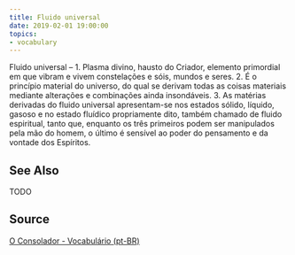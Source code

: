 ```yaml
---
title: Fluido universal
date: 2019-02-01 19:00:00
topics:
- vocabulary
---
```


Fluido universal – 1. Plasma divino, hausto do Criador, elemento primordial em que vibram e vivem constelações e sóis, mundos e seres. 2. É o princípio material do universo, do qual se derivam todas as coisas materiais mediante alterações e combinações ainda insondáveis. 3. As matérias derivadas do fluido universal apresentam-se nos estados sólido, líquido, gasoso e no estado fluídico propriamente dito, também chamado de fluido espiritual, tanto que, enquanto os três primeiros podem ser manipulados pela mão do homem, o último é sensível ao poder do pensamento e da vontade dos Espíritos.

## See Also
TODO

## Source
[O Consolador - Vocabulário (pt-BR)](http://www.oconsolador.com.br/linkfixo/vocabulario/principal.html)


